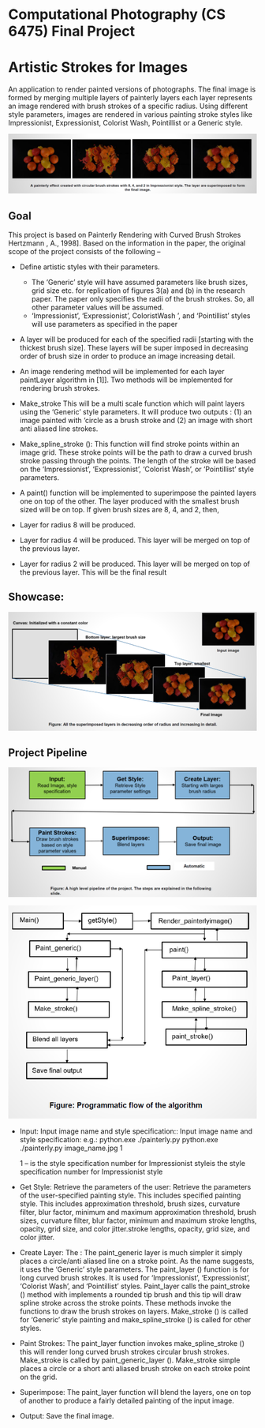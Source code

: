 
# Computational Photography (CS 6475) Final Project

# Artistic Strokes for Images
An application to render painted versions of photographs. The final image is formed by merging multiple layers of painterly layers each layer represents an image rendered with brush strokes of a specific radius. Using different style parameters, images are rendered in various painting stroke styles like Impressionist, Expressionist, Colorist Wash, Pointillist or a Generic style.

![1](images/1.PNG)

## Goal
This project is based on Painterly Rendering with Curved Brush Strokes Hertzmann , A., 1998]. Based on the information in the paper, the original scope of the project consists of the following –

* Define artistic styles with their parameters.
  * The ‘Generic’ style will have assumed parameters like brush sizes, grid size etc. for replication of figures 3(a) and (b) in the research paper. The paper only specifies the radii of the brush strokes. So, all other parameter values will be assumed.
  * ‘Impressionist’, ‘Expressionist’, ColoristWash ’, and ‘Pointillist’ styles will use parameters as specified in the paper
  
 *  A layer will be produced for each of the specified radii [starting with the thickest brush size]. These layers will be super imposed in decreasing order of brush size in order to produce an image increasing detail.
 
 *  An image rendering method will be implemented for each layer paintLayer algorithm in [1]]. Two methods will be implemented for rendering brush strokes.
  * Make_stroke This will be a multi scale function which will paint layers using the ‘Generic’ style parameters. It will produce two outputs : (1) an image painted with ‘circle as a brush stroke and (2) an image with short anti aliased line strokes.
  
  * Make_spline_stroke (): This function will find stroke points within an image grid. These stroke points will be the path to draw a curved brush stroke passing through the points. The length of the stroke will be based on the ‘Impressionist’, ‘Expressionist’, ‘Colorist Wash’, or ‘Pointillist’ style parameters.

 *  A paint() function will be implemented to superimpose the painted layers one on top of the other. The layer produced with the smallest brush sized will be on top. If given brush sizes are 8, 4, and 2, then,
  * Layer for radius 8 will be produced.
  * Layer for radius 4 will be produced. This layer will be merged on top of the previous layer.
  * Layer for radius 2 will be produced. This layer will be merged on top of the previous layer. This will be the final result
  
  
##  Showcase:
![2](images/2.PNG)

##  Project Pipeline
    
  ![3](images/3.PNG)
      
  ![4](images/4.PNG)
   
  * Input: Input image name and style specification:: Input image name and style specification:
    e.g.: python.exe ./painterly.py python.exe ./painterly.py image_name.jpg 1
    
    1 – is the style specification number for Impressionist styleis the style specification number for Impressionist style
    
  * Get Style: Retrieve the parameters of the user: Retrieve the parameters of the user-specified painting style. This includes specified painting style. This includes approximation threshold, brush sizes, curvature filter, blur factor, minimum and maximum approximation threshold, brush sizes, curvature filter, blur factor, minimum and maximum stroke lengths, opacity, grid size, and color jitter.stroke lengths, opacity, grid size, and color jitter.
  
  * Create Layer: The : The paint_generic layer is much simpler it simply places a circle/anti aliased line on a stroke point. As the name suggests, it uses the ‘Generic’ style parameters. The paint_layer () function is for long curved brush strokes. It is used for ‘Impressionist’, ‘Expressionist’, ‘Colorist Wash’, and ‘Pointillist’ styles. Paint_layer calls the paint_stroke () method with implements a rounded tip brush and this tip will draw spline stroke across the stroke points. These methods invoke the functions to draw the brush strokes on layers. Make_stroke () is called for ‘Generic’ style
painting and make_spline_stroke () is called for other styles.

  * Paint Strokes: The paint_layer function invokes make_spline_stroke () this will render long curved brush strokes circular brush strokes. Make_stroke is called by
paint_generic_layer (). Make_stroke simple places a circle or a short anti aliased brush stroke on each stroke point on the grid.

  * Superimpose: The paint_layer function will blend the layers, one on top of another to produce a fairly detailed painting of the input image.
  
  * Output: Save the final image.
  
